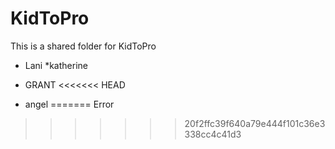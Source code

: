 KidToPro
========

This is a shared folder for KidToPro

* Lani
*katherine
* GRANT
<<<<<<< HEAD

* angel
=======
Error
>>>>>>> 20f2ffc39f640a79e444f101c36e3338cc4c41d3

